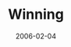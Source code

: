 ---
layout: message
category: message
series: "Full Contact Life"
title: "Winning"
date: 2006-02-04
audio-description: "Chuck Mingo talks about how the new man is a team player."
audio: "http://www.crossroads.net/players/media/hq/thenewman_04.mp3"
audio-title: "Team Player"
audio-duration: "&#58;"
program-description: "Program - The New Man WK 4"
program: "http://www.crossroads.net/players/media/hq/05_17-18_14Program_LO.pdf"
program-title: "Team Player"
video-description: "Chuck Mingo talks about how the new man is a team player."
video-title: "Team Player"
video: "https://s3.amazonaws.com/crossroadsvideomessages/thenewman_04.mp4"
---